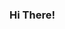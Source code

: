 ### Hi There!

<NextUrban bridges the gap between the understanding of neighborhood livability and conventional /> 
<planning decision-making practices. />


<The goal is to augment planning performance management and develop /> 
<a smartcity rapid communication framework 📲 🌏 />

<!--
**NextUrban/NextUrban** is a ✨ _special_ ✨ repository because its `README.md` (this file) appears on your GitHub profile.

